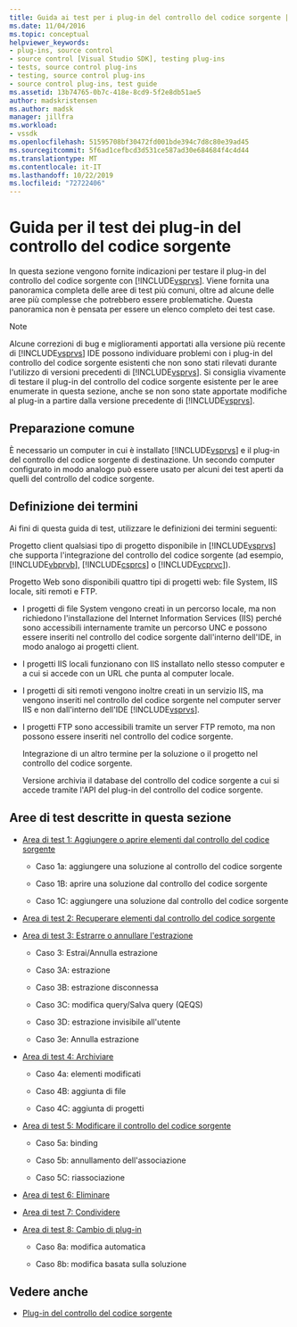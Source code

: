 ```yaml
---
title: Guida ai test per i plug-in del controllo del codice sorgente | Microsoft Docs
ms.date: 11/04/2016
ms.topic: conceptual
helpviewer_keywords:
- plug-ins, source control
- source control [Visual Studio SDK], testing plug-ins
- tests, source control plug-ins
- testing, source control plug-ins
- source control plug-ins, test guide
ms.assetid: 13b74765-0b7c-418e-8cd9-5f2e8db51ae5
author: madskristensen
ms.author: madsk
manager: jillfra
ms.workload:
- vssdk
ms.openlocfilehash: 51595708bf30472fd001bde394c7d8c80e39ad45
ms.sourcegitcommit: 5f6ad1cefbcd3d531ce587ad30e684684f4c4d44
ms.translationtype: MT
ms.contentlocale: it-IT
ms.lasthandoff: 10/22/2019
ms.locfileid: "72722406"
---
```

# <a name="test-guide-for-source-control-plug-ins"></a>Guida per il test dei plug-in del controllo del codice sorgente
In questa sezione vengono fornite indicazioni per testare il plug-in del controllo del codice sorgente con [!INCLUDE[vsprvs](../../code-quality/includes/vsprvs_md.md)]. Viene fornita una panoramica completa delle aree di test più comuni, oltre ad alcune delle aree più complesse che potrebbero essere problematiche. Questa panoramica non è pensata per essere un elenco completo dei test case.

> [!NOTE]
> Alcune correzioni di bug e miglioramenti apportati alla versione più recente di [!INCLUDE[vsprvs](../../code-quality/includes/vsprvs_md.md)] IDE possono individuare problemi con i plug-in del controllo del codice sorgente esistenti che non sono stati rilevati durante l'utilizzo di versioni precedenti di [!INCLUDE[vsprvs](../../code-quality/includes/vsprvs_md.md)]. Si consiglia vivamente di testare il plug-in del controllo del codice sorgente esistente per le aree enumerate in questa sezione, anche se non sono state apportate modifiche al plug-in a partire dalla versione precedente di [!INCLUDE[vsprvs](../../code-quality/includes/vsprvs_md.md)].

## <a name="common-preparation"></a>Preparazione comune
 È necessario un computer in cui è installato [!INCLUDE[vsprvs](../../code-quality/includes/vsprvs_md.md)] e il plug-in del controllo del codice sorgente di destinazione. Un secondo computer configurato in modo analogo può essere usato per alcuni dei test aperti da quelli del controllo del codice sorgente.

## <a name="definition-of-terms"></a>Definizione dei termini
 Ai fini di questa guida di test, utilizzare le definizioni dei termini seguenti:

 Progetto client qualsiasi tipo di progetto disponibile in [!INCLUDE[vsprvs](../../code-quality/includes/vsprvs_md.md)] che supporta l'integrazione del controllo del codice sorgente (ad esempio, [!INCLUDE[vbprvb](../../code-quality/includes/vbprvb_md.md)], [!INCLUDE[csprcs](../../data-tools/includes/csprcs_md.md)] o [!INCLUDE[vcprvc](../../code-quality/includes/vcprvc_md.md)]).

 Progetto Web sono disponibili quattro tipi di progetti web: file System, IIS locale, siti remoti e FTP.

- I progetti di file System vengono creati in un percorso locale, ma non richiedono l'installazione del Internet Information Services (IIS) perché sono accessibili internamente tramite un percorso UNC e possono essere inseriti nel controllo del codice sorgente dall'interno dell'IDE, in modo analogo ai progetti client.

- I progetti IIS locali funzionano con IIS installato nello stesso computer e a cui si accede con un URL che punta al computer locale.

- I progetti di siti remoti vengono inoltre creati in un servizio IIS, ma vengono inseriti nel controllo del codice sorgente nel computer server IIS e non dall'interno dell'IDE [!INCLUDE[vsprvs](../../code-quality/includes/vsprvs_md.md)].

- I progetti FTP sono accessibili tramite un server FTP remoto, ma non possono essere inseriti nel controllo del codice sorgente.

  Integrazione di un altro termine per la soluzione o il progetto nel controllo del codice sorgente.

  Versione archivia il database del controllo del codice sorgente a cui si accede tramite l'API del plug-in del controllo del codice sorgente.

## <a name="test-areas-covered-in-this-section"></a>Aree di test descritte in questa sezione

- [Area di test 1: Aggiungere o aprire elementi dal controllo del codice sorgente](../../extensibility/internals/test-area-1-add-to-open-from-source-control.md)

  - Caso 1a: aggiungere una soluzione al controllo del codice sorgente

  - Caso 1B: aprire una soluzione dal controllo del codice sorgente

  - Caso 1C: aggiungere una soluzione dal controllo del codice sorgente

- [Area di test 2: Recuperare elementi dal controllo del codice sorgente](../../extensibility/internals/test-area-2-get-from-source-control.md)

- [Area di test 3: Estrarre o annullare l'estrazione](../../extensibility/internals/test-area-3-check-out-undo-checkout.md)

  - Caso 3: Estrai/Annulla estrazione

  - Caso 3A: estrazione

  - Caso 3B: estrazione disconnessa

  - Caso 3C: modifica query/Salva query (QEQS)

  - Caso 3D: estrazione invisibile all'utente

  - Caso 3e: Annulla estrazione

- [Area di test 4: Archiviare](../../extensibility/internals/test-area-4-check-in.md)

  - Caso 4a: elementi modificati

  - Caso 4B: aggiunta di file

  - Caso 4C: aggiunta di progetti

- [Area di test 5: Modificare il controllo del codice sorgente](../../extensibility/internals/test-area-5-change-source-control.md)

  - Caso 5a: binding

  - Caso 5b: annullamento dell'associazione

  - Caso 5C: riassociazione

- [Area di test 6: Eliminare](../../extensibility/internals/test-area-6-delete.md)

- [Area di test 7: Condividere](../../extensibility/internals/test-area-7-share.md)

- [Area di test 8: Cambio di plug-in](../../extensibility/internals/test-area-8-plug-in-switching.md)

  - Caso 8a: modifica automatica

  - Caso 8b: modifica basata sulla soluzione

## <a name="see-also"></a>Vedere anche
- [Plug-in del controllo del codice sorgente](../../extensibility/source-control-plug-ins.md)
